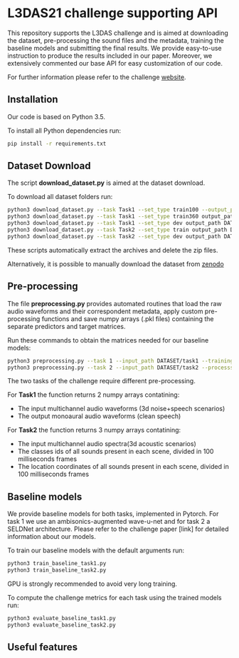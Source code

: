 # L3DAS21 challenge supporting API
This repository supports the L3DAS challenge and is aimed at downloading the dataset, pre-processing the sound files and the metadata, training the baseline models and submitting the final results.
We provide easy-to-use instruction to produce the results included in our paper.
Moreover, we extensively commented our base API for easy customization of our code.

For further information please refer to the challenge [website](https://sites.google.com/uniroma1.it/l3das/home?authuser=0).



## Installation
Our code is based on Python 3.5.

To install all Python dependencies run:
```bash
pip install -r requirements.txt
```
## Dataset Download
The script **download_dataset.py** is aimed at the dataset download.

To download all dataset folders run:
```bash
python3 download_dataset.py --task Task1 --set_type train100 --output_path DATASETS/task1
python3 download_dataset.py --task Task1 --set_type train360 output_path DATASETS/task1
python3 download_dataset.py --task Task1 --set_type dev output_path DATASETS/task1
python3 download_dataset.py --task Task2 --set_type train output_path DATASETS/task2
python3 download_dataset.py --task Task2 --set_type dev output_path DATASETS/task2
```
These scripts automatically extract the archives and delete the zip files.

Alternatively, it is possible to manually download the dataset from [zenodo](https://zenodo.org/record/4642005#.YGcX-hMzaAx)

## Pre-processing
The file **preprocessing.py** provides automated routines that load the raw audio waveforms and their correspondent metadata, apply custom pre-processing functions and save numpy arrays (.pkl files) containing the separate predictors and target matrices.

Run these commands to obtain the matrices needed for our baseline models:
```bash
python3 preprocessing.py --task 1 --input_path DATASET/task1 --training_set train100 --processsing_type waveform -num_mics 1
python3 preprocessing.py --task 2 --input_path DATASET/task2 --processsing_type stft -num_mics 1 --frame_len 100

```

The two tasks of the challenge require different pre-processing.

For **Task1** the function returns 2 numpy arrays contatining:
* The input multichannel audio waveforms (3d noise+speech scenarios)
* The output monoaural audio waveforms (clean speech)

For **Task2** the function returns 3 numpy arrays contatining:
* The input multichannel audio spectra(3d acoustic scenarios)
* The classes ids of all sounds present in each scene, divided in 100 milliseconds frames
* The location coordinates of all sounds present in each scene, divided in 100 milliseconds frames

## Baseline models
We provide baseline models for both tasks, implemented in Pytorch. For task 1 we use an ambisonics-augmented wave-u-net and for task 2 a SELDNet architecture. Please refer to the challenge paper [link] for detailed information about our models.

To train our baseline models with the default arguments run:
```bash
python3 train_baseline_task1.py
python3 train_baseline_task2.py
```

GPU is strongly recommended to avoid very long training.

To compute the challenge metrics for each task using the trained models run:
```bash
python3 evaluate_baseline_task1.py
python3 evaluate_baseline_task2.py
```

## Useful features
